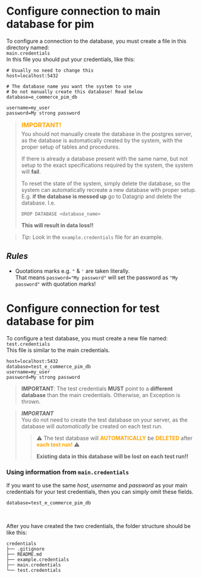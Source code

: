 # Configure connection to main database for pim
To configure a connection to the database, you must create a file
in this directory named:  
`main.credentials`  
In this file you should put your credentials, like this: 

```properties
# Usually no need to change this
host=localhost:5432

# The database name you want the system to use
# Do not manually create this database! Read below
database=e_commerce_pim_db

username=my_user
password=My strong password
```

> <h3 style="color:orange;margin-top:0px;padding-top:0px;padding-bottom:0px;margin-bottom:5px">IMPORTANT!</h3> 
> You should not manually create the database in the postgres server, 
> as the database is automatically created by the system, with the proper setup of
> tables and procedures.  
> 
> If there is already a database present with the same name, but not setup to the exact
> specifications required by the system, the system will **fail**. 
> 
> To reset the state of the system, simply delete the database, so the system can automatically
> recreate a new database with proper setup.   
> E.g. **if the database is messed up** go to Datagrip and delete the database. I.e. 
> ```postgresql
> DROP DATABASE <database_name>
> ```
> **This will result in data loss!!**

> *Tip*: Look in the `example.credentials` file for an example.


## *Rules*  
* Quotations marks e.g. `"` & `'` are taken literally.   
  That means `password="My password"` will set the password
  as `"My password"` with quotation marks!



# Configure connection for **test** database for pim
To configure a test database, you must create a new file named:  
`test.credentials`  
This file is similar to the main credentials. 


```properties
host=localhost:5432
database=test_e_commerce_pim_db
username=my_user
password=My strong password
```

> **IMPORTANT**: The test credentials **MUST** point to a **different database** than
> the main credentials. Otherwise, an Exception is thrown. 


> ***IMPORTANT***  
> You do not need to create the test database on your server, 
> as the database will _automatically_ be created on each test run. 
> > <p>⚠️ The test database will <b style="color:orange">AUTOMATICALLY</b> be <b style="color:orange">DELETED</b>
> > after <b style="color:orange">each test run!</b> ⚠️</p>
> >
> > **Existing data in this database will be lost on each test run!!**


### Using information from `main.credentials`
If you want to use the same _host_, _username_ and _password_ as your main credentials
for your test credentials, then you can simply omit these fields. 

```properties
database=test_e_commerce_pim_db
```

<!--
> *Tip*: If `host`, `username` and `password` are omitted, like in the example above
> the _host_, _username_ and _password_ from the `main.credentials` file are used. 
-->

<br>

After you have created the two credentials, 
the folder structure should be like this:

```
credentials
├── .gitignore
├── README.md
├── example.credentials
├── main.credentials
└── test.credentials
```
